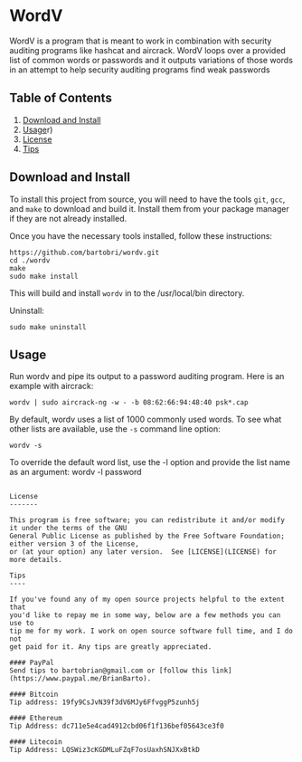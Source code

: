 WordV
======

WordV is a program that is meant to work in combination with security
auditing programs like hashcat and aircrack. WordV loops over a provided
list of common words or passwords and it outputs variations of those words
in an attempt to help security auditing programs find weak passwords

Table of Contents
-----------------

1. [Download and Install](#download-and-install)
3. [Usage](#usage)r)
5. [License](#license)
6. [Tips](#tips)

Download and Install
--------------------

To install this project from source, you will need to have the tools `git`,
`gcc`, and `make` to download and build it. Install them from your package
manager if they are not already installed.

Once you have the necessary tools installed, follow these instructions:

```
https://github.com/bartobri/wordv.git
cd ./wordv
make
sudo make install
```

This will build and install `wordv` in to the /usr/local/bin directory.

Uninstall:

```
sudo make uninstall
```

Usage
-----

Run wordv and pipe its output to a password auditing program. Here is an
example with aircrack:

```
wordv | sudo aircrack-ng -w - -b 08:62:66:94:48:40 psk*.cap
```

By default, wordv uses a list of 1000 commonly used words. To see what
other lists are available, use the `-s` command line option:

```
wordv -s
```

To override the default word list, use the -l option and provide the list
name as an argument:
wordv -l password
```

License
-------

This program is free software; you can redistribute it and/or modify it under the terms of the GNU 
General Public License as published by the Free Software Foundation; either version 3 of the License,
or (at your option) any later version.  See [LICENSE](LICENSE) for more details.

Tips
----

If you've found any of my open source projects helpful to the extent that
you'd like to repay me in some way, below are a few methods you can use to
tip me for my work. I work on open source software full time, and I do not
get paid for it. Any tips are greatly appreciated.

#### PayPal
Send tips to bartobrian@gmail.com or [follow this link](https://www.paypal.me/BrianBarto).

#### Bitcoin
Tip address: 19fy9CsJvN39f3dV6MJy6FfvggP5zunh5j

#### Ethereum                                                                                                 
Tip Address: dc711e5e4cad4912cbd06f1f136bef05643ce3f0

#### Litecoin
Tip Address: LQSWiz3cKGDMLuFZqF7osUaxhSNJXxBtkD
